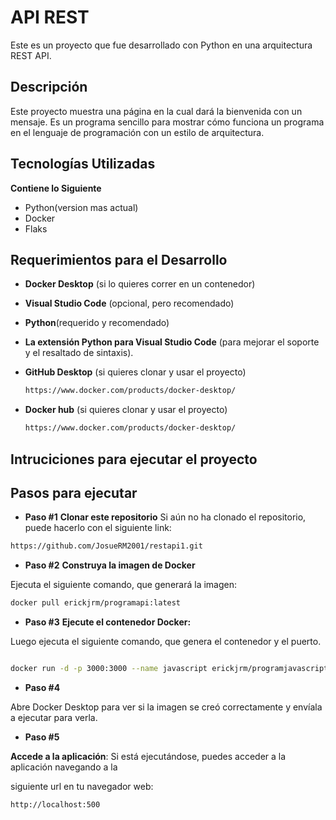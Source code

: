 # API REST
Este es un proyecto que fue desarrollado con Python en una arquitectura REST API.

## Descripción
Este proyecto muestra una página en la cual dará la bienvenida con un mensaje. 
Es un programa sencillo para mostrar cómo funciona un programa en el lenguaje de programación con un estilo de arquitectura.

## Tecnologías Utilizadas
**Contiene lo Siguiente**
- Python(version mas actual)
- Docker
- Flaks

## Requerimientos para el Desarrollo
- **Docker Desktop** (si lo quieres correr en un contenedor)
- **Visual Studio Code** (opcional, pero recomendado)
- **Python**(requerido y recomendado)
- **La extensión Python para Visual Studio Code** (para mejorar el soporte y el resaltado de sintaxis).
- **GitHub Desktop** (si quieres clonar y usar el proyecto)
  
  ```bash
  https://www.docker.com/products/docker-desktop/
  ```
- **Docker hub** (si quieres clonar y usar el proyecto)
  
  ```bash
  https://www.docker.com/products/docker-desktop/
  ```

## Intruciciones para ejecutar el proyecto
## Pasos para ejecutar
- **Paso #1**
  **Clonar este repositorio**
Si aún no ha clonado el repositorio, puede hacerlo con el siguiente link:

 ```bash
https://github.com/JosueRM2001/restapi1.git
 ```
- **Paso #2**
  **Construya la imagen de Docker**

Ejecuta el siguiente comando, que generará la imagen:

```bash
docker pull erickjrm/programapi:latest
```

- **Paso #3**
**Ejecute el contenedor Docker:**

Luego ejecuta el siguiente comando, que genera el contenedor y el puerto.

```bash

docker run -d -p 3000:3000 --name javascript erickjrm/programjavascript2:latest
```

- **Paso #4**

Abre Docker Desktop para ver si la imagen se creó correctamente y envíala a ejecutar para verla.

- **Paso #5**

**Accede a la aplicación**: Si está ejecutándose, puedes acceder a la aplicación navegando a la

siguiente url en tu navegador web:

```bash
http://localhost:500
```

